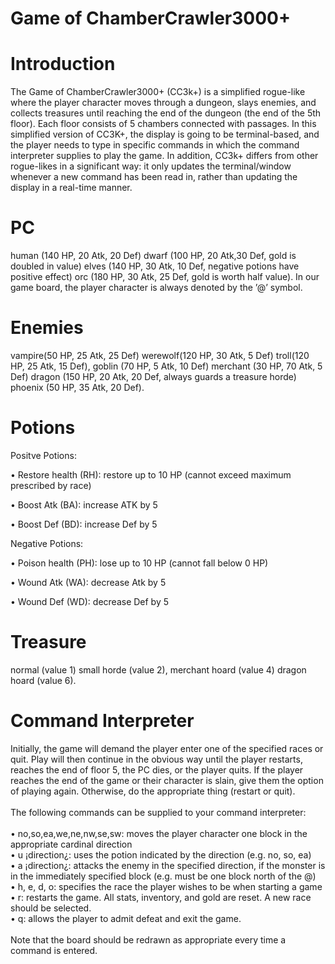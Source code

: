 # Game of ChamberCrawler3000+
# Introduction
The Game of ChamberCrawler3000+ (CC3k+) is a simplified rogue-like where the player character moves through a dungeon, slays enemies, and collects treasures until reaching the end of the dungeon (the end of the 5th floor). Each floor consists of 5 chambers connected with passages. In this simplified version of CC3K+, the display is going to be terminal-based, and the player needs to type in specific commands in which the command interpreter supplies to play the game. In addition, CC3k+ differs from other rogue-likes in a significant way: it only updates the terminal/window whenever a new command has been read in, rather than updating the display in a real-time manner. 

# PC
human (140 HP, 20 Atk, 20 Def)
dwarf (100 HP, 20 Atk,30 Def, gold is doubled in value)
elves (140 HP, 30 Atk, 10 Def, negative potions have positive effect)
orc (180 HP, 30 Atk, 25 Def, gold is worth half value).
In our game board, the player character is always denoted by the ’@’ symbol.

# Enemies
vampire(50 HP, 25 Atk, 25 Def)
werewolf(120 HP, 30 Atk, 5 Def)
troll(120 HP, 25 Atk, 15 Def),
goblin (70 HP, 5 Atk, 10 Def)
merchant (30 HP, 70 Atk, 5 Def)
dragon (150 HP, 20 Atk, 20 Def, always guards a treasure horde)
phoenix (50 HP, 35 Atk, 20 Def).

# Potions

Positve Potions:

• Restore health (RH): restore up to 10 HP (cannot exceed maximum prescribed by race)

• Boost Atk (BA): increase ATK by 5

• Boost Def (BD): increase Def by 5


Negative Potions:

• Poison health (PH): lose up to 10 HP (cannot fall below 0 HP)

• Wound Atk (WA): decrease Atk by 5

• Wound Def (WD): decrease Def by 5

# Treasure
normal (value 1)
small horde (value 2),
merchant hoard (value 4)
dragon hoard (value 6).

# Command Interpreter
Initially, the game will demand the player enter one of the specified races or quit. Play will then continue in the obvious way
until the player restarts, reaches the end of floor 5, the PC dies, or the player quits. If the player reaches the end of the game
or their character is slain, give them the option of playing again. Otherwise, do the appropriate thing (restart or quit).
<br>
<br>
The following commands can be supplied to your command interpreter:
<br>
<br>
• no,so,ea,we,ne,nw,se,sw: moves the player character one block in the appropriate cardinal direction
<br>
• u ¡direction¿: uses the potion indicated by the direction (e.g. no, so, ea)
<br>
• a ¡direction¿: attacks the enemy in the specified direction, if the monster is in the immediately specified block (e.g.
must be one block north of the @)
<br>
• h, e, d, o: specifies the race the player wishes to be when starting a game
<br>
• r: restarts the game. All stats, inventory, and gold are reset. A new race should be selected.
<br>
• q: allows the player to admit defeat and exit the game.
<br>
<br>
Note that the board should be redrawn as appropriate every time a command is entered.
